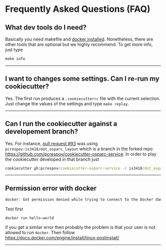 # Frequently Asked Questions (FAQ)


## What dev tools do I need?
 Basically you need makefile and [docker installed](https://docs.docker.com/desktop/install/linux-install/). Nonetheless, there are other tools that are optional but we highly recommend. To
 get more info, just type
 ```cmd
 make info
 ```

---

## I want to changes some settings. Can I re-run my cookiecutter?

Yes. The first run produces a ``.cookiecutterrc`` file with the current selection. Just change
the values of the settings and type ``make replay``.

---
## Can I run the cookiecutter against a developement branch?
Yes. For instance, [pull request #93](https://github.com/ITISFoundation/cookiecutter-osparc-service/pull/93) was using ``pcrespov:is3418/dot_osparc_layout``
which is a branch in the forked repo https://github.com/pcrespov/cookiecutter-osparc-service.
In order to play the cookiecutter developed in that branch just
```cmd
cookiecutter gh:pcrespov/cookiecutter-osparc-service -c is3418/dot_osparc_layout
```
---
## Permission error with docker

```cmd
docker: Got permission denied while trying to connect to the Docker daemon socket at unix:///var/run/docker.sock: ...  dial unix /var/run/docker.sock: connect: permission denied. See 'docker run --help'.
```
Test first
```
docker run hello-world
```
if you get a similar error then probably the problem is that your user is not allowed to run ``docker``. Then follow https://docs.docker.com/engine/install/linux-postinstall/

---
